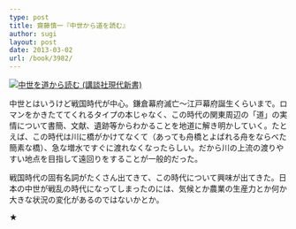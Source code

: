 ```yaml
---
type: post
title: 齋藤慎一『中世から道を読む』
author: sugi
layout: post
date: 2013-03-02
url: /book/3982/
---
```

<a href="http://www.amazon.co.jp/exec/obidos/ASIN/4062880407/chezsugi-22/ref=nosim/" onclick="_gaq.push(['_trackEvent', 'outbound-article', 'http://www.amazon.co.jp/exec/obidos/ASIN/4062880407/chezsugi-22/ref=nosim/', '']);" name="amazletlink" target="_blank"><img src="http://i1.wp.com/ecx.images-amazon.com/images/I/41viCaZZL7L._SL160_.jpg?w=660" alt="中世を道から読む (講談社現代新書)" class="alignleft"  data-recalc-dims="1" /></a>

中世とはいうけど戦国時代が中心。鎌倉幕府滅亡〜江戸幕府誕生くらいまで。ロマンをかきたててくれるタイプの本じゃなく、この時代の関東周辺の「道」の実情について書簡、文献、遺跡等からわかることを地道に解き明かしていく。たとえば、この時代は川に橋がかけてなくて（あっても舟橋とよばれる舟をならべた簡素な橋）、急な増水ですぐに渡れなくなったらしい。だから川の上流の渡りやすい地点を目指して遠回りをすることが一般的だった。

戦国時代の固有名詞がたくさん出てきて、この時代について興味が出てきた。日本の中世が戦乱の時代になってしまったのには、気候とか農業の生産力とか何か大きな状況の変化があるのではないかとか。

★
